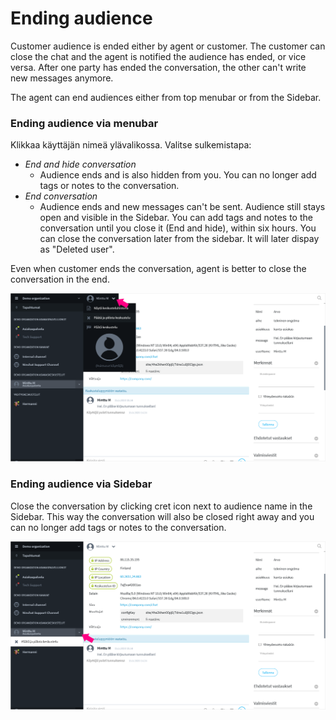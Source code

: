 # Ending audience

Customer audience is ended either by agent or customer. The customer can close the chat and the agent is notified the audience has ended, or vice versa. After one party has ended the conversation, the other can't write new messages anymore.

The agent can end audiences either from top menubar or from the Sidebar.

### Ending audience via menubar

Klikkaa käyttäjän nimeä ylävalikossa. Valitse sulkemistapa:

* _End and hide conversation_
  * Audience ends and is also hidden from you. You can no longer add tags or notes to the conversation. 
* _End conversation_
  * Audience ends and new messages can't be sent. Audience still stays open and visible in the Sidebar. You can add tags and notes to the conversation until you close it \(End and hide\), within six hours. You can close the conversation later from the sidebar. It will later dispay as "Deleted user".

Even when customer ends the conversation, agent is better to close the conversation in the end.

![](../.gitbook/assets/customer-chat-end1.png)

### Ending audience via Sidebar

Close the conversation by clicking cret icon next to audience name in the Sidebar. This way the conversation will also be closed right away and you can no longer add tags or notes to the conversation.

![](../.gitbook/assets/customer-chat-end2.png)

## 

